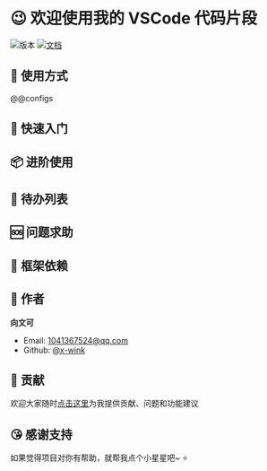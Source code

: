 # 😉 欢迎使用我的 VSCode 代码片段

![版本](https://img.shields.io/badge/version-@@version-blue.svg?cacheSeconds=2592000)
[![文档](https://img.shields.io/badge/documentation-yes-brightgreen.svg)](https://github.com/x-wink/wink-snippets#readme)

## 💎 使用方式

@@configs

## 📖 快速入门

## 📦 进阶使用

## 📄 待办列表

## 🆘 问题求助

## 🎯 框架依赖

## 👤 作者

**向文可**

-   Email: 1041367524@qq.com
-   Github: [@x-wink](https://github.com/x-wink)

## 🤝 贡献

欢迎大家随时[点击这里](https://github.com/x-wink/wink-snippets/issues)为我提供贡献、问题和功能建议

## 😘 感谢支持

如果觉得项目对你有帮助，就帮我点个小星星吧~ ⭐️
